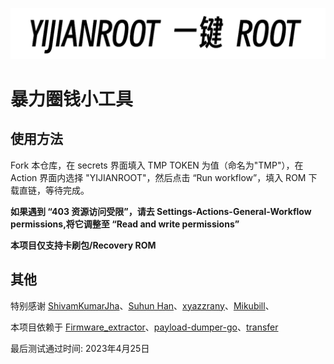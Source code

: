 ![image](./info.png)

# 暴力圈钱小工具

## 使用方法

Fork 本仓库，在 secrets 界面填入 TMP TOKEN 为值（命名为"TMP"），在 Action 界面内选择 "YIJIANROOT"，然后点击 “Run workflow”，填入 ROM 下载直链，等待完成。

**如果遇到 “403 资源访问受限”，请去 Settings-Actions-General-Workflow permissions,将它调整至 “Read and write permissions”**

**本项目仅支持卡刷包/Recovery ROM**

## 其他

特别感谢 [ShivamKumarJha](https://github.com/ShivamKumarJha)、[Suhun Han](https://github.com/ssut)、[xyazzrany](https://github.com/xyazzrany)、[Mikubill](https://github.com/Mikubill)、

本项目依赖于 [Firmware_extractor](https://github.com/ShivamKumarJha/Firmware_extractora)、[payload-dumper-go](https://github.com/ssut/payload-dumper-go)、[transfer](https://github.com/Mikubill/transfer)

最后测试通过时间: 2023年4月25日
